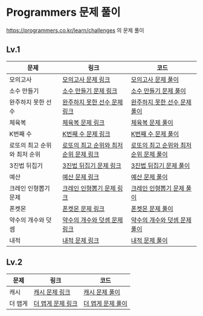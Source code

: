 # **Programmers 문제 풀이**
https://programmers.co.kr/learn/challenges 의 문제 풀이

## **Lv.1**
|문제|링크|코드|
|------|---|---|
|모의고사|[모의고사 문제 링크](https://programmers.co.kr/learn/courses/30/lessons/42840)|[모의고사 문제 풀이](https://github.com/Seomingyun/Programmers/blob/main/Lv.1/%EB%AA%A8%EC%9D%98%EA%B3%A0%EC%82%AC.ipynb)|
|소수 만들기|[소수 만들기 문제 링크](https://programmers.co.kr/learn/courses/30/lessons/12977)|[소수 만들기 문제 풀이](https://colab.research.google.com/drive/1lVJ4KIoNSYEGr-4bHnx40kZzij_VpqdG#scrollTo=QWYfYbPZD7hG)|
|완주하지 못한 선수|[완주하지 못한 선수 문제 링크](https://programmers.co.kr/learn/courses/30/lessons/42576)|[완주하지 못한 선수 문제 풀이](https://github.com/Seomingyun/Programmers/blob/main/Lv.1/%EC%99%84%EC%A3%BC%ED%95%98%EC%A7%80_%EB%AA%BB%ED%95%9C_%EC%84%A0%EC%88%98.ipynb)|
|체육복|[체육복 문제 링크](https://programmers.co.kr/learn/courses/30/lessons/42862)|[체육복 문제 풀이](https://github.com/Seomingyun/Programmers/blob/main/Lv.1/%EC%B2%B4%EC%9C%A1%EB%B3%B5.ipynb)|
|K번째 수|[K번째 수 문제 링크](https://programmers.co.kr/learn/courses/30/lessons/42748)|[K번째 수 문제 풀이](https://github.com/Seomingyun/Programmers/blob/main/Lv.1/K%EB%B2%88%EC%A7%B8_%EC%88%98.ipynb)|
|로또의 최고 순위와 최저 순위 |[로또의 최고 순위와 최저 순위 문제 링크](https://programmers.co.kr/learn/courses/30/lessons/77484)|[로또의 최고 순위와 최저 순위 문제 풀이](https://github.com/Seomingyun/Programmers/blob/main/Lv.1/%EB%A1%9C%EB%98%90%EC%9D%98_%EC%B5%9C%EA%B3%A0_%EC%88%9C%EC%9C%84%EC%99%80_%EC%B5%9C%EC%A0%80_%EC%88%9C%EC%9C%84.ipynb)|
|3진법 뒤집기|[3진법 뒤집기 문제 링크](https://programmers.co.kr/learn/courses/30/lessons/68935)|[3진법 뒤집기 문제 풀이](https://github.com/Seomingyun/Programmers/blob/main/Lv.1/3%EC%A7%84%EB%B2%95_%EB%92%A4%EC%A7%91%EA%B8%B0.ipynb)|
|예산|[예산 문제 링크](https://programmers.co.kr/learn/courses/30/lessons/12982)|[예산 문제 풀이](https://github.com/Seomingyun/Programmers/blob/main/Lv.1/%EC%98%88%EC%82%B0.ipynb)|
|크레인 인형뽑기 문제|[크레인 인형뽑기 문제 링크](https://programmers.co.kr/learn/courses/30/lessons/64061)|[크레인 인형뽑기 문제 풀이](https://github.com/Seomingyun/Programmers/blob/main/Lv.1/%ED%81%AC%EB%A0%88%EC%9D%B8_%EC%9D%B8%ED%98%95%EB%BD%91%EA%B8%B0_%EB%AC%B8%EC%A0%9C.ipynb)|
|폰켓몬|[폰켓몬 문제 링크](https://programmers.co.kr/learn/courses/30/lessons/1845)|[폰켓몬 문제 풀이](https://github.com/Seomingyun/Programmers/blob/main/Lv.1/%ED%8F%B0%EC%BC%93%EB%AA%AC.ipynb)|
|약수의 개수와 덧셈|[약수의 개수와 덧셈 문제 링크](https://programmers.co.kr/learn/courses/30/lessons/77884)|[약수의 개수와 덧셈 문제 풀이](https://github.com/Seomingyun/Programmers/blob/main/Lv.1/%EC%95%BD%EC%88%98%EC%9D%98%20%EA%B0%9C%EC%88%98%EC%99%80%20%EB%8D%A7%EC%85%88.ipynb)|
|내적|[내적 문제 링크](https://programmers.co.kr/learn/courses/30/lessons/70128)|[내적 문제 풀이](https://github.com/Seomingyun/Programmers/blob/main/Lv.1/%EB%82%B4%EC%A0%81.ipynb)|
## **Lv.2**
|문제|링크|코드|
|------|---|---|
|캐시|[캐시 문제 링크](https://programmers.co.kr/learn/courses/30/lessons/17680)|[캐시 문제 풀이](https://github.com/Seomingyun/Programmers/blob/main/Lv.2/%EC%BA%90%EC%8B%9C.ipynb)|
|더 맵게|[더 맵게 문제 링크](https://colab.research.google.com/drive/1Skk_XuKXGLM7t5bhyB018OuG5EVYIO9e#scrollTo=UqnIvJGeh59o)|[더 맵게 문제 풀이](https://github.com/Seomingyun/Programmers/blob/main/Lv.2/%EB%8D%94_%EB%A7%B5%EA%B2%8C.ipynb)|
